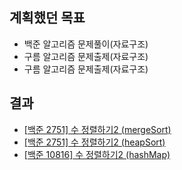 ## 계획했던 목표
- 백준 알고리즘 문제풀이(자료구조)
- 구름 알고리즘 문제출제(자료구조)
- 구름 알고리즘 문제출제(자료구조)

## 결과
- [[백준 2751] 수 정렬하기2 (mergeSort)](https://blog.naver.com/kerochuu/222400771036)
- [[백준 2751] 수 정렬하기2 (heapSort)](https://blog.naver.com/kerochuu/222401475215)
- [[백준 10816] 수 정렬하기2 (hashMap)](https://blog.naver.com/kerochuu/222401661473)
